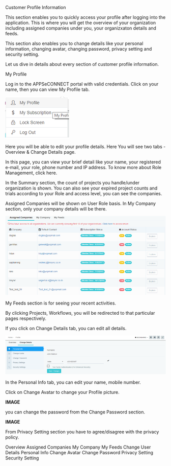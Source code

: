 

Customer Profile Information	

This section enables you to quickly access your profile after logging into the application. This is where you will get the overview of your organization including assigned companies under you, your organizxaton details and feeds.

This section also enables you to change details like your personal information, changing avatar, changing password, privacy setting and security setting.

Let us dive in details about every section of customer profile information.

My Profile 

Log in to the APPSeCONNECT portal with valid credentials.
Click on your name, then you can view My Profile tab. 

![MyProfile](../assets/images/MyProfile.png)

Here you will be able to edit your profile details. Here You will see two tabs - Overview & Change Details page.

In this page, you can view your brief detail like your  name, your registered e-mail, your role, phone number and IP address. To know more about Role Management, click here.


In the Summary section, the count of projects you handle/under organization is shown. You can also see your expired project counts and trials according to your Role and access level, you can see the companies.

Assigned Companies will be shown on User Role basis. In My Company section, only your company details will be there.

![AssignedCompanies](../assets/images/AssignedCompanies.png)

My Feeds section is for seeing your recent activities.

By clicking Projects, Workflows, you will be redirected to that particular pages respectively.

If you click on Change Details tab, you can edit all details.


![ChangeDetails](../assets/images/ChangeDetails.png)

In the Personal Info tab, you can edit your name, mobile number.

Click on Change Avatar to change your Profile picture.

**IMAGE**

you can change the password from the Change Password section.

**IMAGE**

From Privacy Setting section you have to agree/disagree with the privacy policy.


Overview
Assigned Companies
My Company
My Feeds
Change User Details
Personal Info
Change Avatar
Change Password
Privacy Setting
Security Setting

